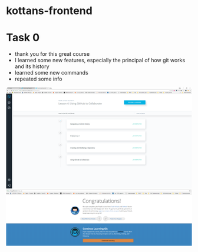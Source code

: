# kottans-frontend

# Task 0 

- thank you for this great course
- I learned some new features, especially the principal of how git works and its history
- learned some new commands
- repeated some info

![](task_0/task_0.png)
![](task_0/task_0_1.png)
